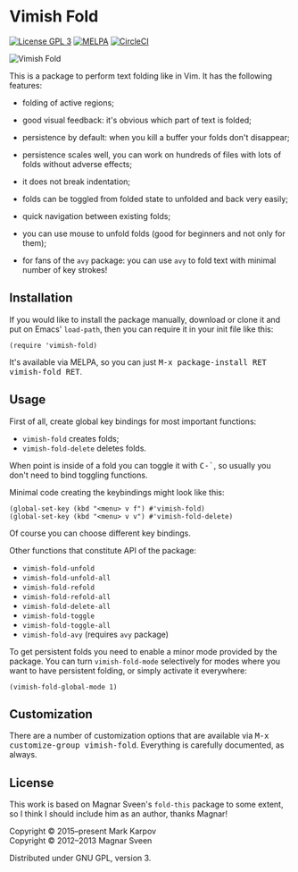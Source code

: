 # Vimish Fold

[![License GPL 3](https://img.shields.io/badge/license-GPL_3-green.svg)](http://www.gnu.org/licenses/gpl-3.0.txt)
[![MELPA](https://melpa.org/packages/vimish-fold-badge.svg)](https://melpa.org/#/vimish-fold)
[![CircleCI](https://circleci.com/gh/mrkkrp/vimish-fold/tree/master.svg?style=svg)](https://circleci.com/gh/mrkkrp/vimish-fold/tree/master)

![Vimish Fold](https://raw.githubusercontent.com/mrkkrp/vimish-fold/gh-pages/vimish-fold.png)

This is a package to perform text folding like in Vim. It has the following
features:

* folding of active regions;

* good visual feedback: it's obvious which part of text is folded;

* persistence by default: when you kill a buffer your folds don't disappear;

* persistence scales well, you can work on hundreds of files with lots of
  folds without adverse effects;

* it does not break indentation;

* folds can be toggled from folded state to unfolded and back very easily;

* quick navigation between existing folds;

* you can use mouse to unfold folds (good for beginners and not only for
  them);

* for fans of the `avy` package: you can use `avy` to fold text with minimal
  number of key strokes!

## Installation

If you would like to install the package manually, download or clone it and
put on Emacs' `load-path`, then you can require it in your init file like
this:

```emacs-lisp
(require 'vimish-fold)
```

It's available via MELPA, so you can just <kbd>M-x package-install RET
vimish-fold RET</kbd>.

## Usage

First of all, create global key bindings for most important functions:

* `vimish-fold` creates folds;
* `vimish-fold-delete` deletes folds.

When point is inside of a fold you can toggle it with <kbd>C-`</kbd>, so
usually you don't need to bind toggling functions.

Minimal code creating the keybindings might look like this:

```emacs-lisp
(global-set-key (kbd "<menu> v f") #'vimish-fold)
(global-set-key (kbd "<menu> v v") #'vimish-fold-delete)
```

Of course you can choose different key bindings.

Other functions that constitute API of the package:

* `vimish-fold-unfold`
* `vimish-fold-unfold-all`
* `vimish-fold-refold`
* `vimish-fold-refold-all`
* `vimish-fold-delete-all`
* `vimish-fold-toggle`
* `vimish-fold-toggle-all`
* `vimish-fold-avy` (requires `avy` package)

To get persistent folds you need to enable a minor mode provided by the
package. You can turn `vimish-fold-mode` selectively for modes where you
want to have persistent folding, or simply activate it everywhere:

```emacs-lisp
(vimish-fold-global-mode 1)
```

## Customization

There are a number of customization options that are available via <kbd>M-x
customize-group vimish-fold</kbd>. Everything is carefully documented, as
always.

## License

This work is based on Magnar Sveen's `fold-this` package to some extent, so
I think I should include him as an author, thanks Magnar!

Copyright © 2015–present Mark Karpov\
Copyright © 2012–2013 Magnar Sveen

Distributed under GNU GPL, version 3.
